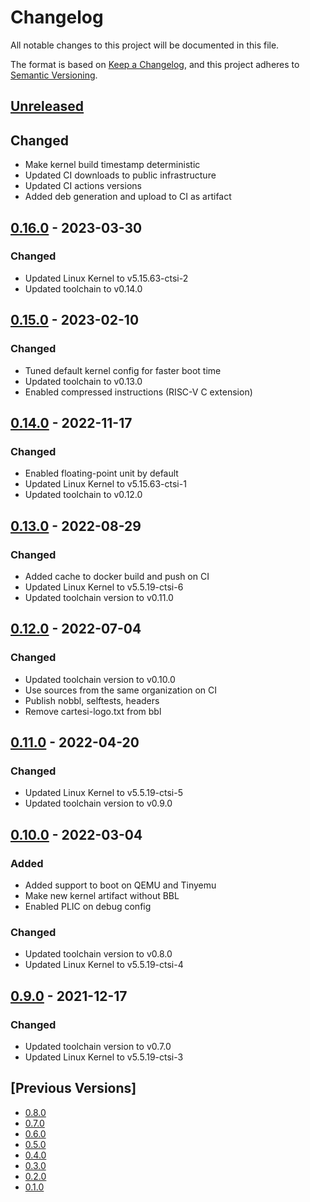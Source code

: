 # Changelog
All notable changes to this project will be documented in this file.

The format is based on [Keep a Changelog](https://keepachangelog.com/en/1.0.0/),
and this project adheres to [Semantic Versioning](https://semver.org/spec/v2.0.0.html).

## [Unreleased]
## Changed
- Make kernel build timestamp deterministic
- Updated CI downloads to public infrastructure
- Updated CI actions versions
- Added deb generation and upload to CI as artifact

## [0.16.0] - 2023-03-30
### Changed
- Updated Linux Kernel to v5.15.63-ctsi-2
- Updated toolchain to v0.14.0

## [0.15.0] - 2023-02-10
### Changed
- Tuned default kernel config for faster boot time
- Updated toolchain to v0.13.0
- Enabled compressed instructions (RISC-V C extension)

## [0.14.0] - 2022-11-17
### Changed
- Enabled floating-point unit by default
- Updated Linux Kernel to v5.15.63-ctsi-1
- Updated toolchain to v0.12.0

## [0.13.0] - 2022-08-29
### Changed
- Added cache to docker build and push on CI
- Updated Linux Kernel to v5.5.19-ctsi-6
- Updated toolchain version to v0.11.0

## [0.12.0] - 2022-07-04
### Changed
- Updated toolchain version to v0.10.0
- Use sources from the same organization on CI
- Publish nobbl, selftests, headers
- Remove cartesi-logo.txt from bbl

## [0.11.0] - 2022-04-20
### Changed
- Updated Linux Kernel to v5.5.19-ctsi-5
- Updated toolchain version to v0.9.0

## [0.10.0] - 2022-03-04
### Added
- Added support to boot on QEMU and Tinyemu
- Make new kernel artifact without BBL
- Enabled PLIC on debug config

### Changed
- Updated toolchain version to v0.8.0
- Updated Linux Kernel to v5.5.19-ctsi-4

## [0.9.0] - 2021-12-17
### Changed
- Updated toolchain version to v0.7.0
- Updated Linux Kernel to v5.5.19-ctsi-3

## [Previous Versions]
- [0.8.0]
- [0.7.0]
- [0.6.0]
- [0.5.0]
- [0.4.0]
- [0.3.0]
- [0.2.0]
- [0.1.0]

[Unreleased]: https://github.com/cartesi/image-kernel/compare/v0.16.0...HEAD
[0.16.0]: https://github.com/cartesi/image-kernel/releases/tag/v0.16.0
[0.15.0]: https://github.com/cartesi/image-kernel/releases/tag/v0.15.0
[0.14.0]: https://github.com/cartesi/image-kernel/releases/tag/v0.14.0
[0.13.0]: https://github.com/cartesi/image-kernel/releases/tag/v0.13.0
[0.12.0]: https://github.com/cartesi/image-kernel/releases/tag/v0.12.0
[0.11.0]: https://github.com/cartesi/image-kernel/releases/tag/v0.11.0
[0.10.0]: https://github.com/cartesi/image-kernel/releases/tag/v0.10.0
[0.9.0]: https://github.com/cartesi/image-kernel/releases/tag/v0.9.0
[0.8.0]: https://github.com/cartesi/image-kernel/releases/tag/v0.8.0
[0.7.0]: https://github.com/cartesi/image-kernel/releases/tag/v0.7.0
[0.6.0]: https://github.com/cartesi/image-kernel/releases/tag/v0.6.0
[0.5.0]: https://github.com/cartesi/image-kernel/releases/tag/v0.5.0
[0.4.0]: https://github.com/cartesi/image-kernel/releases/tag/v0.4.0
[0.3.0]: https://github.com/cartesi/image-kernel/releases/tag/v0.3.0
[0.2.0]: https://github.com/cartesi/image-kernel/releases/tag/v0.2.0
[0.1.0]: https://github.com/cartesi/image-kernel/releases/tag/v0.1.0
